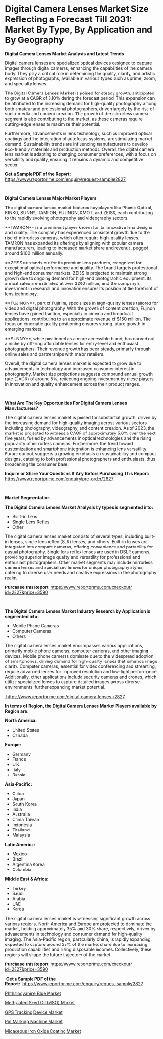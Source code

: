 <p><h1>Digital Camera Lenses Market Size Reflecting a Forecast Till 2031: Market By Type, By Application and By Geography</h1></p><p><strong>Digital Camera Lenses Market Analysis and Latest Trends</strong></p>
<p><p>Digital camera lenses are specialized optical devices designed to capture images through digital cameras, enhancing the capabilities of the camera body. They play a critical role in determining the quality, clarity, and artistic expression of photographs, available in various types such as prime, zoom, and specialty lenses.</p><p>The Digital Camera Lenses Market is poised for steady growth, anticipated to grow at a CAGR of 3.10% during the forecast period. This expansion can be attributed to the increasing demand for high-quality photography among both amateur and professional photographers, driven largely by the rise of social media and content creation. The growth of the mirrorless camera segment is also contributing to the market, as these cameras require cutting-edge lenses to maximize their potential.</p><p>Furthermore, advancements in lens technology, such as improved optical coatings and the integration of autofocus systems, are stimulating market demand. Sustainability trends are influencing manufacturers to develop eco-friendly materials and production methods. Overall, the digital camera lens market is adapting to changing consumer preferences, with a focus on versatility and quality, ensuring it remains a dynamic and competitive sector.</p></p>
<p><strong>Get a Sample PDF of the Report:&nbsp;</strong> <a href="https://www.reportprime.com/enquiry/request-sample/2827">https://www.reportprime.com/enquiry/request-sample/2827</a></p>
<p>&nbsp;</p>
<p><strong>Digital Camera Lenses Major Market Players</strong></p>
<p><p>The digital camera lenses market features key players like Phenix Optical, KINKO, SUNNY, TAMRON, FUJINON, KMOT, and ZEISS, each contributing to the rapidly evolving photography and videography sectors.</p><p>**TAMRON** is a prominent player known for its innovative lens designs and quality. The company has experienced consistent growth due to the rise of mirrorless cameras, which often require high-quality lenses. TAMRON has expanded its offerings by aligning with popular camera manufacturers, leading to increased market share and revenue, pegged around $100 million annually.</p><p>**ZEISS** stands out for its premium lens products, recognized for exceptional optical performance and quality. The brand targets professional and high-end consumer markets. ZEISS is projected to maintain strong growth due to ongoing demand for high-end photographic equipment. Its annual sales are estimated at over $200 million, and the company’s investment in research and innovation ensures its position at the forefront of lens technology.</p><p>**FUJINON**, part of Fujifilm, specializes in high-quality lenses tailored for video and digital photography. With the growth of content creation, Fujinon lenses have gained traction, especially in cinema and broadcast applications, contributing to an approximate revenue of $150 million. The focus on cinematic quality positioning ensures strong future growth in emerging markets.</p><p>**SUNNY**, while positioned as a more accessible brand, has carved out a niche by offering affordable lenses for entry-level and enthusiast photographers. Their revenue growth has been steady, primarily through online sales and partnerships with major retailers.</p><p>Overall, the digital camera lenses market is expected to grow due to advancements in technology and increased consumer interest in photography. Market size projections suggest a compound annual growth rate (CAGR) of around 5%, reflecting ongoing investment by these players in innovation and quality enhancement across their product ranges.</p></p>
<p>&nbsp;</p>
<p><strong>What Are The Key Opportunities For Digital Camera Lenses Manufacturers?</strong></p>
<p><p>The digital camera lenses market is poised for substantial growth, driven by the increasing demand for high-quality imaging across various sectors, including photography, videography, and content creation. As of 2023, the market is projected to witness a CAGR of approximately 5.6% over the next five years, fueled by advancements in optical technologies and the rising popularity of mirrorless cameras. Furthermore, the trend toward customization and smartphone integration is enhancing lens versatility. Future outlook suggests a growing emphasis on sustainability and compact designs, catering to both professional photographers and enthusiasts, thus broadening the consumer base.</p></p>
<p><strong>Inquire or Share Your Questions If Any Before Purchasing This Report:</strong> <a href="https://www.reportprime.com/enquiry/pre-order/2827">https://www.reportprime.com/enquiry/pre-order/2827</a></p>
<p>&nbsp;</p>
<p><strong>Market Segmentation</strong></p>
<p><strong>The Digital Camera Lenses Market Analysis by types is segmented into:</strong></p>
<p><ul><li>Built-in Lens</li><li>Single Lens Refles</li><li>Other</li></ul></p>
<p><p>The digital camera lenses market consists of several types, including built-in lenses, single lens reflex (SLR) lenses, and others. Built-in lenses are integrated into compact cameras, offering convenience and portability for casual photography. Single lens reflex lenses are used in DSLR cameras, providing superior image quality and versatility for professional and enthusiast photographers. Other market segments may include mirrorless camera lenses and specialized lenses for unique photography styles, catering to diverse user needs and creative expressions in the photography realm.</p></p>
<p><strong>Purchase this Report:&nbsp;</strong><a href="https://www.reportprime.com/checkout?id=2827&price=3590">https://www.reportprime.com/checkout?id=2827&price=3590</a></p>
<p>&nbsp;</p>
<p><strong>The Digital Camera Lenses Market Industry Research by Application is segmented into:</strong></p>
<p><ul><li>Mobile Phone Cameras</li><li>Computer Cameras</li><li>Others</li></ul></p>
<p><p>The digital camera lenses market encompasses various applications, primarily mobile phone cameras, computer cameras, and other imaging devices. Mobile phone cameras dominate due to the widespread adoption of smartphones, driving demand for high-quality lenses that enhance image clarity. Computer cameras, essential for video conferencing and streaming, require advanced lenses for improved resolution and low-light performance. Additionally, other applications include security cameras and drones, which utilize specialized lenses to capture detailed images across diverse environments, further expanding market potential.</p></p>
<p><a href="https://www.reportprime.com/digital-camera-lenses-r2827">&nbsp;https://www.reportprime.com/digital-camera-lenses-r2827</a></p>
<p><strong>In terms of Region, the Digital Camera Lenses Market Players available by Region are:</strong></p>
<p>
    <p> <strong> North America: </strong>
        <ul>
            <li>United States</li>
            <li>Canada</li>
        </ul>
        </p> 
    <p> <strong> Europe: </strong>
        <ul>
            <li>Germany</li>
            <li>France</li>
            <li>U.K.</li>
            <li>Italy</li>
            <li>Russia</li>
        </ul>
        </p> 
    <p> <strong> Asia-Pacific: </strong>
        <ul>
            <li>China</li>
            <li>Japan</li>
            <li>South Korea</li>
            <li>India</li>
            <li>Australia</li>
            <li>China Taiwan</li>
            <li>Indonesia</li>
            <li>Thailand</li>
            <li>Malaysia</li>
        </ul>
        </p> 
    <p> <strong> Latin America: </strong>
        <ul>
            <li>Mexico</li>
            <li>Brazil</li>
            <li>Argentina Korea</li>
            <li>Colombia</li>
        </ul>
        </p> 
    <p> <strong> Middle East & Africa: </strong>
        <ul>
            <li>Turkey</li>
            <li>Saudi</li>
            <li>Arabia</li>
            <li>UAE</li>
            <li>Korea</li>
        </ul>
    </p>
    </p>
<p><p>The digital camera lenses market is witnessing significant growth across various regions. North America and Europe are projected to dominate the market, holding approximately 35% and 30% share, respectively, driven by advancements in technology and consumer demand for high-quality imaging. The Asia-Pacific region, particularly China, is rapidly expanding, expected to capture around 25% of the market share due to increasing production capabilities and rising disposable incomes. Collectively, these regions will shape the future trajectory of the market.</p></p>
<p><strong>Purchase this Report: </strong><a href="https://www.reportprime.com/checkout?id=2827&price=3590">https://www.reportprime.com/checkout?id=2827&price=3590</a></p>
<p>&nbsp;<strong>Get a Sample PDF of the Report:&nbsp;&nbsp;</strong><a href="https://www.reportprime.com/enquiry/request-sample/2827">https://www.reportprime.com/enquiry/request-sample/2827</a></p>
<p><strong></strong></p>
<p><p><a href="https://www.linkedin.com/pulse/phthalocyanine-blue-market-size-growing-cagr-9-report-covers-analysis-nwd3c?trackingId=afv8Ipb4SwCaA5qUZx5vrA%3D%3D">Phthalocyanine Blue Market</a></p><p><a href="https://issuu.com/reportprime-2/docs/methylated-seed-oil-mso-market-size_491f3f5a706cee">Methylated Seed Oil (MSO) Market</a></p><p><a href="https://github.com/vimar16th/Market-Research-Report-List-6/blob/main/gps-tracking-device-market.md">GPS Tracking Device Market</a></p><p><a href="https://www.linkedin.com/pulse/emerging-market-trends-regional-analysis-pin-marking-machine-forecasted-kok6e?trackingId=svv9HeckRyGoWDw4hw41MA%3D%3D">Pin Marking Machine Market</a></p><p><a href="https://issuu.com/reportprime-2/docs/micaceous-iron-oxide-coating-market_38df2bf67f4037">Micaceous Iron Oxide Coating Market</a></p></p>
